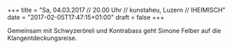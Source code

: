 +++
title = "Sa, 04.03.2017 // 20.00 Uhr // kunstaheu, Luzern // IHEIMISCH"
date = "2017-02-05T17:47:15+01:00"
draft = false
+++

Gemeinsam mit Schwyzeröreli und Kontrabass geht Simone Felber auf die Klangentdeckungsreise.


